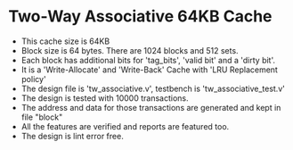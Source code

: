 # Two-Way Associative 64KB Cache
* This cache size is 64KB
* Block size is 64 bytes. There are 1024 blocks and 512 sets.
* Each block has additional bits for 'tag_bits', 'valid bit' and a 'dirty bit'.
* It is a 'Write-Allocate' and 'Write-Back' Cache with 'LRU Replacement policy'
* The design file is 'tw_associative.v', testbench is 'tw_associative_test.v'
* The design is tested with 10000 transactions.
* The address and data for those transactions are generated and kept in file "block"
* All the features are verified and reports are featured too.
* The design is lint error free. 

